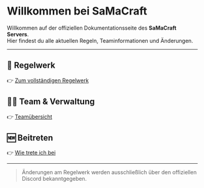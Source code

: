 # Willkommen bei SaMaCraft

Willkommen auf der offiziellen Dokumentationsseite des **SaMaCraft Servers**.  
Hier findest du alle aktuellen Regeln, Teaminformationen und Änderungen.

---

## 📜 Regelwerk
👉 [Zum vollständigen Regelwerk](Regeln-Link.md)

## 🧍‍♂️ Team & Verwaltung
👉 [Teamübersicht](./Additions/Serverteam.md)

## 🆕 Beitreten
👉 [Wie trete ich bei](./Additions/JoinyWoiny.md)

---

> Änderungen am Regelwerk werden ausschließlich über den offiziellen Discord bekanntgegeben.
